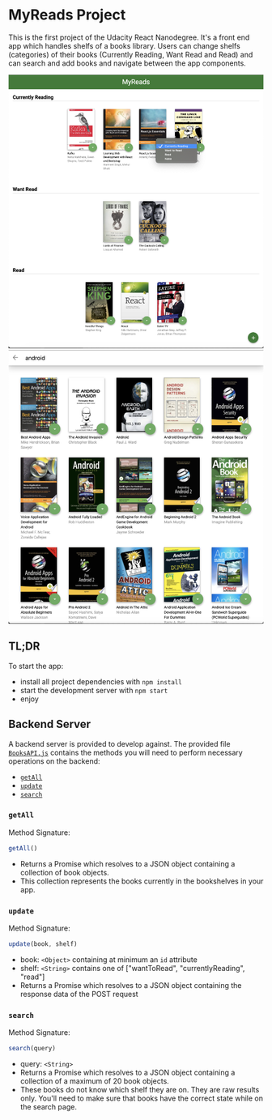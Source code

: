 # MyReads Project

This is the first project of the Udacity React Nanodegree.
It's a front end app which handles shelfs of a books library.
Users can change shelfs (categories) of their books (Currently Reading, Want Read and Read) and can search and add books and navigate between the app components. 

![app](docs/screenshots/capture1.png)
![app](docs/screenshots/capture2.png)

## TL;DR

To start the app:

* install all project dependencies with `npm install`
* start the development server with `npm start`
* enjoy


## Backend Server

A backend server is provided to develop against. The provided file [`BooksAPI.js`](src/BooksAPI.js) contains the methods you will need to perform necessary operations on the backend:

* [`getAll`](#getall)
* [`update`](#update)
* [`search`](#search)

### `getAll`

Method Signature:

```js
getAll()
```

* Returns a Promise which resolves to a JSON object containing a collection of book objects.
* This collection represents the books currently in the bookshelves in your app.

### `update`

Method Signature:

```js
update(book, shelf)
```

* book: `<Object>` containing at minimum an `id` attribute
* shelf: `<String>` contains one of ["wantToRead", "currentlyReading", "read"]  
* Returns a Promise which resolves to a JSON object containing the response data of the POST request

### `search`

Method Signature:

```js
search(query)
```

* query: `<String>`
* Returns a Promise which resolves to a JSON object containing a collection of a maximum of 20 book objects.
* These books do not know which shelf they are on. They are raw results only. You'll need to make sure that books have the correct state while on the search page.
